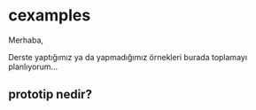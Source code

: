 # cexamples

Merhaba,

Derste yaptığımız ya da yapmadığımız örnekleri burada toplamayı planlıyorum...



## prototip nedir?
